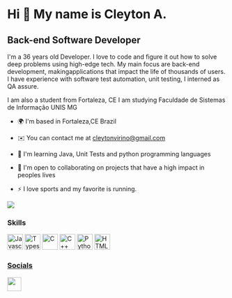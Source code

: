 Hi 👋 My name is Cleyton A.
==========================

Back-end Software Developer
-----------------------------

I'm a 36 years old Developer. I love to code and figure it out how to solve deep problems using high-edge tech. My main focus are back-end development, makingapplications that impact the life of thousands of users.
I have experience with software test automation, unit testing, I interned as QA assure.

I am also a student from Fortaleza, CE I am studying Faculdade de Sistemas de Informação UNIS MG

* 🌍  I'm based in Fortaleza,CE Brazil
* ✉️  You can contact me at [cleytonvirino@gmail.com](mailto:cleytonvirino@gmail.com)

* 🧠  I'm learning  Java, Unit Tests and python programming languages
* 🤝  I'm open to collaborating on projects that have a high impact in peoples lives
* ⚡ I love sports and my favorite is running.

<a href="https://www.github.com/cleyton3434" target="_blank" rel="noreferrer"><img
src="https://img.shields.io/github/followers/peguimasid?logo=github&style=for-the-badge&color=3382ed&labelColor=171717" /></a>

### Skills

<p align="left">
<a href="https://developer.mozilla.org/en-US/docs/Web/JavaScript" target="_blank" rel="noreferrer"><img src="https://raw.githubusercontent.com/danielcranney/readme-generator/main/public/icons/skills/javascript-colored.svg" width="36" height="36" alt="Javascript" /></a>
<a href="https://www.typescriptlang.org/" target="_blank" rel="noreferrer"><img src="https://raw.githubusercontent.com/danielcranney/readme-generator/main/public/icons/skills/typescript-colored.svg" width="36" height="36" alt="Typescript" /></a>
<a href="https://docs.microsoft.com/en-us/cpp/?view=msvc-170" target="_blank" rel="noreferrer"><img src="https://raw.githubusercontent.com/danielcranney/readme-generator/main/public/icons/skills/c-colored.svg" width="36" height="36" alt="C" /></a>
<a href="https://docs.microsoft.com/en-us/cpp/?view=msvc-170" target="_blank" rel="noreferrer"><img src="https://raw.githubusercontent.com/danielcranney/readme-generator/main/public/icons/skills/cplusplus-colored.svg" width="36" height="36" alt="C++" /></a>
<a href="https://www.python.org/" target="_blank" rel="noreferrer"><img src="https://raw.githubusercontent.com/danielcranney/readme-generator/main/public/icons/skills/python-colored.svg" width="36" height="36" alt="Python" /></a>
<a href="https://developer.mozilla.org/en-US/docs/Glossary/HTML5" target="_blank" rel="noreferrer"><img src="https://raw.githubusercontent.com/danielcranney/readme-generator/main/public/icons/skills/html5-colored.svg" width="36" height="36" alt="HTML5" />

</p>

### Socials

<a href="https://www.linkedin.com/in/cleyton-virino-1aba97234" target="_blank" rel="noreferrer"><img src="https://raw.githubusercontent.com/danielcranney/readme-generator/main/public/icons/socials/linkedin.svg" width="32" height="32" />

